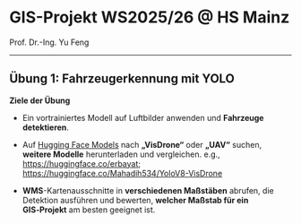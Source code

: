 # **GIS-Projekt** WS2025/26 @ HS Mainz
Prof. Dr.-Ing. Yu Feng

---

## Übung 1: Fahrzeugerkennung mit YOLO

**Ziele der Übung**

- Ein vortrainiertes Modell auf Luftbilder anwenden und **Fahrzeuge detektieren**.

- Auf [Hugging Face Models](https://huggingface.co/models) nach **„VisDrone“** oder **„UAV“** suchen, **weitere Modelle** herunterladen und vergleichen. e.g., https://huggingface.co/erbayat; https://huggingface.co/Mahadih534/YoloV8-VisDrone

- **WMS**-Kartenausschnitte in **verschiedenen Maßstäben** abrufen, die Detektion ausführen und bewerten, **welcher Maßstab für ein GIS‑Projekt** am besten geeignet ist.
